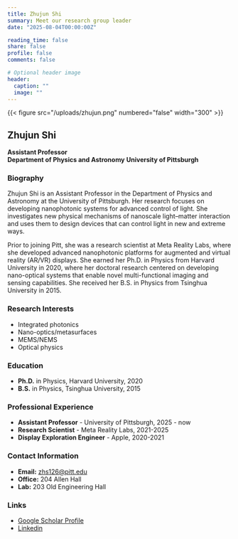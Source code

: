 ```yaml
---
title: Zhujun Shi
summary: Meet our research group leader
date: "2025-08-04T00:00:00Z"

reading_time: false
share: false
profile: false
comments: false

# Optional header image
header:
  caption: ""
  image: ""
---
```


{{< figure src="/uploads/zhujun.png" numbered="false" width="300" >}}

## Zhujun Shi
**Assistant Professor**  
**Department of Physics and Astronomy**
**University of Pittsburgh**

### Biography
Zhujun Shi is an Assistant Professor in the Department of Physics and Astronomy at the University of Pittsburgh. Her research focuses on developing nanophotonic systems for advanced control of light. She investigates new physical mechanisms of nanoscale light–matter interaction and uses them to design devices that can control light in new and extreme ways.

Prior to joining Pitt, she was a research scientist at Meta Reality Labs, where she developed advanced nanophotonic platforms for augmented and virtual reality (AR/VR) displays. She earned her Ph.D. in Physics from Harvard University in 2020, where her doctoral research centered on developing nano-optical systems that enable novel multi-functional imaging and sensing capabilities. She received her B.S. in Physics from Tsinghua University in 2015.

### Research Interests
- Integrated photonics
- Nano-optics/metasurfaces  
- MEMS/NEMS
- Optical physics

### Education
- **Ph.D.** in Physics, Harvard University, 2020
- **B.S.** in Physics, Tsinghua University, 2015

### Professional Experience
- **Assistant Professor** - University of Pittsburgh, 2025 - now
- **Research Scientist** - Meta Reality Labs, 2021-2025
- **Display Exploration Engineer** - Apple, 2020-2021

### Contact Information
- **Email:** zhs126@pitt.edu
- **Office:** 204 Allen Hall
- **Lab:** 203 Old Engineering Hall

### Links
- [Google Scholar Profile](https://scholar.google.com/citations?user=-_6K_O4AAAAJ&hl=en)
- [Linkedin](https://www.linkedin.com/in/zhujunshi/)
